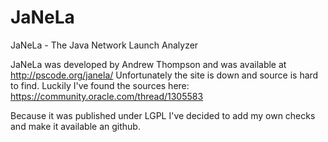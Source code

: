 # JaNeLa
JaNeLa - The Java Network Launch Analyzer

JaNeLa was developed by Andrew Thompson and was available at http://pscode.org/janela/
Unfortunately the site is down and source is hard to find.
Luckily I've found the sources here: https://community.oracle.com/thread/1305583

Because it was published under LGPL I've decided to add my own checks and make it available an github.
